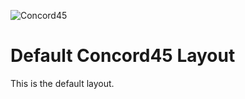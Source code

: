 ![Concord45](https://i.ibb.co/bbZjg7N/Whats-App-Image-2020-08-21-at-13-47-14.jpg)

# Default Concord45 Layout

This is the default layout.
